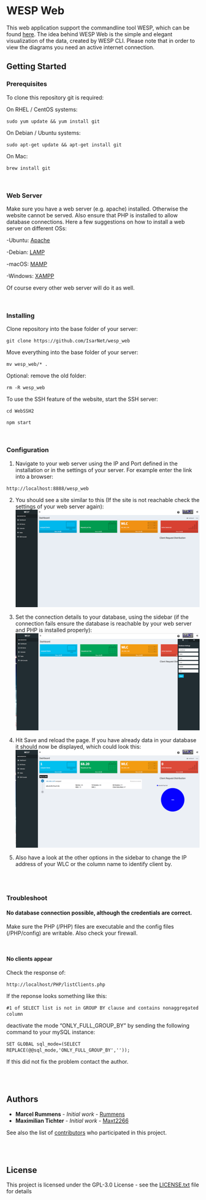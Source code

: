 # WESP Web

This web application support the commandline tool WESP, which can be found [here](%https://github.com/IsarNet/wesp). 
The idea behind WESP Web is the simple and elegant visualization of the data, created by WESP CLI. 
Please note that in order to view the diagrams you need an active internet connection. 

## Getting Started


### Prerequisites

To clone this repository git is required:

On RHEL / CentOS systems:
```
sudo yum update && yum install git
```
On Debian / Ubuntu systems:
```
sudo apt-get update && apt-get install git
```
On Mac:
```
brew install git
```
<br />

### Web Server
Make sure you have a web server (e.g. apache) installed. 
Otherwise the website cannot be served. Also ensure that PHP is installed to allow database connections.
Here a few suggestions on how to install a web server on different OSs:

-Ubuntu: [Apache](https://www.digitalocean.com/community/tutorials/how-to-install-the-apache-web-server-on-ubuntu-16-04)

-Debian: [LAMP](https://www.digitalocean.com/community/tutorials/how-to-install-linux-apache-mysql-php-lamp-stack-on-debian)

-macOS: [MAMP](https://www.mamp.info/de/)

-Windows: [XAMPP](https://www.apachefriends.org/de/index.html)

Of course every other web server will do it as well.

<br />

### Installing
Clone repository into the base folder of your server:
```
git clone https://github.com/IsarNet/wesp_web
```

Move everything into the base folder of your server:
```
mv wesp_web/* .
```

Optional: remove the old folder:
```
rm -R wesp_web
```


To use the SSH feature of the website, start the SSH server:
```
cd WebSSH2
```
```
npm start
```

<br />

### Configuration
1. Navigate to your web server using the IP and Port defined in the installation or in the settings of your server. 
For example enter the link into a browser:
```
http://localhost:8888/wesp_web
```

2. You should see a site similar to this (If the site is not reachable check the settings of your web server again):
![Homepage](img/doc_homepage.png)    

3. Set the connection details to your database, using the sidebar 
(if the connection fails ensure the database is reachable by your web server and PHP is installed properly):
![Database Settings](img/doc_db_settings.png) 

4. Hit Save and reload the page. If you have already data in your database it should now be displayed, which could look this:
 ![Configuration done](img/doc_done.png) 

5. Also have a look at the other options in the sidebar to change the IP address of your WLC or the column name to identify client by. 

<br />
<br />

### Troubleshoot
#### No database connection possible, although the credentials are correct.
Make sure the PHP (/PHP) files are executable and the config files (/PHP/config) are writable. Also check your firewall. 

<br />

#### No clients appear

Check the response of:
```
http://localhost/PHP/listClients.php
```
If the reponse looks something like this:
```
#1 of SELECT list is not in GROUP BY clause and contains nonaggregated column
```
deactivate the mode “ONLY_FULL_GROUP_BY” by sending the following command to your mySQL instance:
```
SET GLOBAL sql_mode=(SELECT REPLACE(@@sql_mode,'ONLY_FULL_GROUP_BY',''));
```

If this did not fix the problem contact the author.

<br />
<br />

## Authors

* **Marcel Rummens** - *Initial work* - [Rummens](https://github.com/Rummens)
 * **Maximilian Tichter** - *Initial work* - [Maxt2266](https://github.com/maxt2266)


See also the list of [contributors](https://github.com/IsarNet/wesp/contributors) who participated in this project.

<br />
<br />

## License

This project is licensed under the GPL-3.0 License - see the [LICENSE.txt](LICENSE.txt) file for details

<br />
<br />
